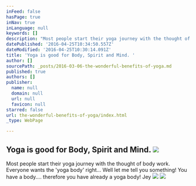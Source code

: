 ```yaml
---
inFeed: false
hasPage: true
inNav: true
inLanguage: null
keywords: []
description: "Most people start their yoga journey with the thought of body work. Everyone wants the 'yoga body' right... Well let me tell you something! You have a body.... therefore you have already a yoga body! Jey "
datePublished: '2016-04-25T10:34:50.557Z'
dateModified: '2016-04-25T10:30:14.091Z'
title: 'Yoga is good for Body, Spirit and Mind. '
author: []
sourcePath: _posts/2016-03-06-the-wonderful-benefits-of-yoga.md
published: true
authors: []
publisher:
  name: null
  domain: null
  url: null
  favicon: null
starred: false
url: the-wonderful-benefits-of-yoga/index.html
_type: WebPage

---
```

## Yoga is good for Body, Spirit and Mind. ![](https://s3-us-west-2.amazonaws.com/the-grid-img/p/82e754d930c09584f48751ab4c651fd438e8ca7a.jpg)

Most people start their yoga journey with the thought of body work. Everyone wants the 'yoga body' right... Well let me tell you something! You have a body.... therefore you have already a yoga body! Jey ![](https://s3-us-west-2.amazonaws.com/the-grid-img/p/e07b08a74d28a2019ec349633dd2784f70c4931f.png)
![](https://the-grid-user-content.s3-us-west-2.amazonaws.com/4274f459-9f00-4d7f-9fbe-0165bbf50a52.jpg)